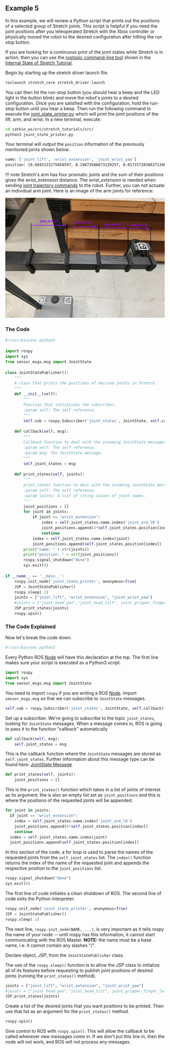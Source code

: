 ## Example 5
In this example, we will review a Python script that prints out the positions of a selected group of Stretch joints. This script is helpful if you need the joint positions after you teleoperated Stretch with the Xbox controller or physically moved the robot to the desired configuration after hitting the run stop button.

If you are looking for a continuous print of the joint states while Stretch is in action, then you can use the [rostopic command-line tool](http://wiki.ros.org/rostopic) shown in the [Internal State of Stretch Tutorial](internal_state_of_stretch.md).

Begin by starting up the stretch driver launch file.

```bash
roslaunch stretch_core stretch_driver.launch
```

You can then hit the run-stop button (you should hear a beep and the LED light in the button blink) and move the robot's joints to a desired configuration. Once you are satisfied with the configuration, hold the run-stop button until you hear a beep. Then run the following command to execute the [joint_state_printer.py](https://github.com/hello-robot/stretch_tutorials/blob/noetic/src/joint_state_printer.py) which will print the joint positions of the lift, arm, and wrist. In a new terminal, execute:

```bash
cd catkin_ws/src/stretch_tutorials/src/
python3 joint_state_printer.py
```

Your terminal will output the `position` information of the previously mentioned joints shown below.
```{.bash .no-copy}
name: ['joint_lift', 'wrist_extension', 'joint_wrist_yaw']
position: [0.6043133175850597, 0.19873586673129257, 0.017257283863713464]
```

!!! note
	Stretch's arm has four prismatic joints and the sum of their positions gives the *wrist_extension* distance. The *wrist_extension* is needed when sending [joint trajectory commands](follow_joint_trajectory.md) to the robot. Further, you can not actuate an individual arm joint. Here is an image of the arm joints for reference:

<p align="center">
  <img src="https://raw.githubusercontent.com/hello-robot/stretch_tutorials/noetic/images/joints.png"/>
</p>

### The Code

```python
#!/usr/bin/env python3

import rospy
import sys
from sensor_msgs.msg import JointState

class JointStatePublisher():
	"""
	A class that prints the positions of desired joints in Stretch.
	"""
	def __init__(self):
		"""
		Function that initializes the subscriber.
		:param self: The self reference.
		"""
		self.sub = rospy.Subscriber('joint_states', JointState, self.callback)

	def callback(self, msg):
		"""
		Callback function to deal with the incoming JointState messages.
		:param self: The self reference.
		:param msg: The JointState message.
		"""
		self.joint_states = msg

	def print_states(self, joints):
		"""
		print_states function to deal with the incoming JointState messages.
		:param self: The self reference.
		:param joints: A list of string values of joint names.
		"""
		joint_positions = []
		for joint in joints:
			if joint == "wrist_extension":
				index = self.joint_states.name.index('joint_arm_l0')
				joint_positions.append(4*self.joint_states.position[index])
				continue
			index = self.joint_states.name.index(joint)
			joint_positions.append(self.joint_states.position[index])
		print("name: " + str(joints))
		print("position: " + str(joint_positions))
		rospy.signal_shutdown("done")
		sys.exit(0)

if __name__ == '__main__':
	rospy.init_node('joint_state_printer', anonymous=True)
	JSP = JointStatePublisher()
	rospy.sleep(.1)
	joints = ["joint_lift", "wrist_extension", "joint_wrist_yaw"]
	#joints = ["joint_head_pan","joint_head_tilt", joint_gripper_finger_left", "joint_gripper_finger_right"]
	JSP.print_states(joints)
	rospy.spin()
```

### The Code Explained
Now let's break the code down.

```python
#!/usr/bin/env python3
```

Every Python ROS [Node](http://wiki.ros.org/Nodes) will have this declaration at the top. The first line makes sure your script is executed as a Python3 script.

```python
import rospy
import sys
from sensor_msgs.msg import JointState
```

You need to import `rospy` if you are writing a ROS [Node](http://wiki.ros.org/Nodes). Import `sensor_msgs.msg` so that we can subscribe to `JointState` messages.

```python
self.sub = rospy.Subscriber('joint_states', JointState, self.callback)
```

Set up a subscriber.  We're going to subscribe to the topic `joint_states`, looking for `JointState` messages.  When a message comes in, ROS is going to pass it to the function "callback" automatically

```python
def callback(self, msg):
	self.joint_states = msg
```

This is the callback function where the `JointState` messages are stored as `self.joint_states`. Further information about this message type can be found here: [JointState Message](http://docs.ros.org/en/lunar/api/sensor_msgs/html/msg/JointState.html)

```python
def print_states(self, joints):
	joint_positions = []
```

This is the `print_states()` function which takes in a list of joints of interest as its argument. the is also an empty list set as `joint_positions` and this is where the positions of the requested joints will be appended.

```python
for joint in joints:
  if joint == "wrist_extension":
    index = self.joint_states.name.index('joint_arm_l0')
    joint_positions.append(4*self.joint_states.position[index])
    continue
  index = self.joint_states.name.index(joint)
  joint_positions.append(self.joint_states.position[index])
```

In this section of the code, a for loop is used to parse the names of the requested joints from the `self.joint_states` list. The `index()` function returns the index of the name of the requested joint and appends the respective position to the `joint_positions` list.

```python
rospy.signal_shutdown("done")
sys.exit(0)
```

The first line of code initiates a clean shutdown of ROS. The second line of code exits the Python interpreter.

```python
rospy.init_node('joint_state_printer', anonymous=True)
JSP = JointStatePublisher()
rospy.sleep(.1)
```

The next line, `rospy.init_node(NAME, ...)`, is very important as it tells rospy the name of your node -- until rospy has this information, it cannot start communicating with the ROS Master. **NOTE:** the name must be a base name, i.e. it cannot contain any slashes "/".

Declare object, *JSP*, from the `JointStatePublisher` class.

The use of the `rospy.sleep()` function is to allow the *JSP* class to initialize all of its features before requesting to publish joint positions of desired joints (running the `print_states()` method).

```python
joints = ["joint_lift", "wrist_extension", "joint_wrist_yaw"]
#joints = ["joint_head_pan","joint_head_tilt", joint_gripper_finger_left", "joint_gripper_finger_right"]
JSP.print_states(joints)
```

Create a list of the desired joints that you want positions to be printed. Then use that list as an argument for the `print_states()` method.

```python
rospy.spin()
```

Give control to ROS with `rospy.spin()`. This will allow the callback to be called whenever new messages come in. If we don't put this line in, then the node will not work, and ROS will not process any messages.
